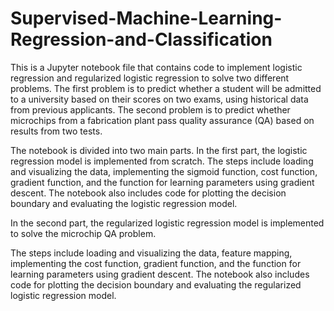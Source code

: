 # Supervised-Machine-Learning-Regression-and-Classification

This is a Jupyter notebook file that contains code to implement logistic regression and regularized logistic regression to solve two different problems.
The first problem is to predict whether a student will be admitted to a university based on their scores on two exams, using historical data from previous applicants.
The second problem is to predict whether microchips from a fabrication plant pass quality assurance (QA) based on results from two tests.

The notebook is divided into two main parts. In the first part, the logistic regression model is implemented from scratch. 
The steps include loading and visualizing the data, implementing the sigmoid function, cost function, gradient function, and the function for learning parameters 
using gradient descent. The notebook also includes code for plotting the decision boundary and evaluating the logistic regression model.

In the second part, the regularized logistic regression model is implemented to solve the microchip QA problem.

The steps include loading and visualizing the data, feature mapping, implementing the cost function, gradient function, and the function for learning parameters
using gradient descent. The notebook also includes code for plotting the decision boundary and evaluating the regularized logistic regression model.
